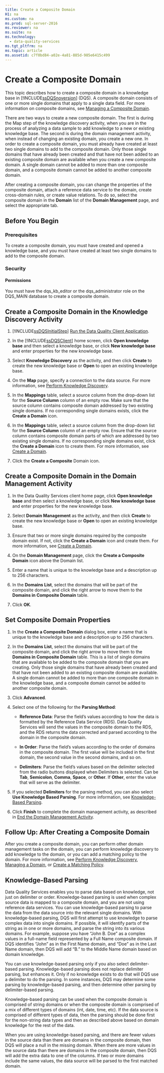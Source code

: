 ```yaml
---
title: Create a Composite Domain
H1: na
ms.custom: na
ms.prod: sql-server-2016
ms.reviewer: na
ms.suite: na
ms.technology: 
  - data-quality-services
ms.tgt_pltfrm: na
ms.topic: article
ms.assetid: c7f0bd84-a02e-4a81-885d-985e6415c499
---
```

# Create a Composite Domain
  This topic describes how to create a composite domain in a knowledge base in [!INCLUDE[ssDQSnoversion](../../Token/Other/ssDQSnoversion_md.md)] \(DQS\). A composite domain consists of one or more single domains that apply to a single data field. For more information on composite domains, see [Managing a Composite Domain](../../Topics/TopicNameContainA/Managing-a-Composite-Domain.md).  
  
 There are two ways to create a new composite domain. The first is during the Map step of the knowledge discovery activity, when you are in the process of analyzing a data sample to add knowledge to a new or existing knowledge base. The second is during the domain management activity, when instead of changing an existing domain, you create a new one. In order to create a composite domain, you must already have created at least two single domains to add to the composite domain. Only those single domains that have already been created and that have not been added to an existing composite domain are available when you create a new composite domain. A single domain cannot be added to more than one composite domain, and a composite domain cannot be added to another composite domain.  
  
 After creating a composite domain, you can change the properties of the composite domain, attach a reference data service to the domain, create cross\-domain rules, or create value relations. To do so, select the composite domain in the **Domain** list of the **Domain Management** page, and select the appropriate tab.  
  
##  <a name="BeforeYouBegin"></a> Before You Begin  
  
###  <a name="Prerequisites"></a> Prerequisites  
 To create a composite domain, you must have created and opened a knowledge base, and you must have created at least two single domains to add to the composite domain.  
  
###  <a name="Security"></a> Security  
  
####  <a name="Permissions"></a> Permissions  
 You must have the dqs\_kb\_editor or the dqs\_administrator role on the DQS\_MAIN database to create a composite domain.  
  
##  <a name="ParsingKnowledgeDiscoveryActivity"></a> Create a Composite Domain in the Knowledge Discovery Activity  
  
1.  [!INCLUDE[ssDQSInitialStep](../../Token/Other/ssDQSInitialStep_md.md)] [Run the Data Quality Client Application](../../Topics/TopicNameNotContainA/Run-the-Data-Quality-Client-Application.md).  
  
2.  In the [!INCLUDE[ssDQSClient](../../Token/Other/ssDQSClient_md.md)] home screen, click **Open knowledge base** and then select a knowledge base, or click **New knowledge base** and enter properties for the new knowledge base.  
  
3.  Select **Knowledge Discovery** as the activity, and then click **Create** to create the new knowledge base or **Open** to open an existing knowledge base.  
  
4.  On the **Map** page, specify a connection to the data source. For more information, see [Perform Knowledge Discovery](../../Topics/TopicNameNotContainA/Perform-Knowledge-Discovery.md).  
  
5.  In the **Mappings** table, select a source column from the drop\-down list for the **Source Column** column of an empty row. Make sure that the source column contains composite domain addressed by two existing single domains. If no corresponding single domains exists, click the **Create a Domain** icon.  
  
6.  In the **Mappings** table, select a source column from the drop\-down list for the **Source Column** column of an empty row. Ensure that the source column contains composite domain parts of which are addressed by two existing single domains. If no corresponding single domains exist, click the **Create a Domain** icon to create them. For more information, see [Create a Domain](../../Topics/TopicNameContainA/Create-a-Domain.md).  
  
7.  Click the **Create a Composite** Domain icon.  
  
##  <a name="DomainManagementActivity"></a> Create a Composite Domain in the Domain Management Activity  
  
1.  In the Data Quality Services client home page, click **Open knowledge base** and then select a knowledge base, or click **New knowledge base** and enter properties for the new knowledge base.  
  
2.  Select **Domain Management** as the activity, and then click **Create** to create the new knowledge base or **Open** to open an existing knowledge base.  
  
3.  Ensure that two or more single domains required by the composite domain exist. If not, click the **Create a Domain** icon and create them. For more information, see [Create a Domain](../../Topics/TopicNameContainA/Create-a-Domain.md).  
  
4.  On the **Domain Management** page, click the **Create a Composite Domain** icon above the Domain list.  
  
5.  Enter a name that is unique to the knowledge base and a description up to 256 characters.  
  
6.  In the **Domains List**, select the domains that will be part of the composite domain, and click the right arrow to move them to the **Domains in Composite Domain** table.  
  
7.  Click **OK**.  
  
##  <a name="CompositeDomainProperties"></a> Set Composite Domain Properties  
  
1.  In the **Create a Composite Domain** dialog box, enter a name that is unique to the knowledge base and a description up to 256 characters.  
  
2.  In the **Domains List**, select the domains that will be part of the composite domain, and click the right arrow to move them to the **Domains in Composite Domain** table. This is a list of single domains that are available to be added to the composite domain that you are creating. Only those single domains that have already been created and that have not been added to an existing composite domain are available. A single domain cannot be added to more than one composite domain in the knowledge base, and a composite domain cannot be added to another composite domain.  
  
3.  Click **Advanced**.  
  
4.  Select one of the following for the **Parsing Method**:  
  
    -   **Reference Data**: Parse the field’s values according to how the data is formatted by the Reference Data Service \(RDS\). Data Quality Services will send the values in the composite domain to the RDS, and the RDS returns the data corrected and parsed according to the domain in the composite domain.  
  
    -   **In Order**: Parse the field’s values according to the order of domains in the composite domain. The first value will be included in the first domain, the second value in the second domains, and so on.  
  
    -   **Delimiters**: Parse the field’s values based on the delimiter selected from the radio buttons displayed when Delimiters is selected. Can be **Tab**, **Semicolon**, **Comma**, **Space**, or **Other**. If **Other**, enter the value that will serve as the delimiter.  
  
5.  If you selected **Delimiters** for the parsing method, you can also select **Use Knowledge Based Parsing**. For more information, see [Knowledge-Based Parsing](#KnowledgeBaseParsing).  
  
6.  Click **Finish** to complete the domain management activity, as described in [End the Domain Management Activity](../../Topics/TopicNameNotContainA/End-the-Domain-Management-Activity.md).  
  
##  <a name="FollowUp"></a> Follow Up: After Creating a Composite Domain  
 After you create a composite domain, you can perform other domain management tasks on the domain, you can perform knowledge discovery to add knowledge to the domain, or you can add a matching policy to the domain. For more information, see [Perform Knowledge Discovery](../../Topics/TopicNameNotContainA/Perform-Knowledge-Discovery.md), [Managing a Domain](../../Topics/TopicNameContainA/Managing-a-Domain.md), or [Create a Matching Policy](../../Topics/TopicNameContainA/Create-a-Matching-Policy.md).  
  
##  <a name="KnowledgeBaseParsing"></a> Knowledge\-Based Parsing  
 Data Quality Services enables you to parse data based on knowledge, not just on delimiter or order. Knowledge\-based parsing is used when complex source data is mapped to a composite domain, and you are not using reference data services. You can use knowledge\-based parsing to parse the data from the data source into the relevant single domains. With knowledge\-based parsing, DQS will first attempt to use knowledge to parse complex data into single domains. If possible, it will identify parts of the string as in one or more domains, and parse the string into its various domains. For example, suppose you have “John B. Doe” as a complex values in a full\-name field represented by a Full Name composite domain. If DQS identifies “John” as in the First Name domain, and “Doe” as in the Last Name domain, then DQS will add “B.” to the Middle Name domain based on domain knowledge.  
  
 You can use knowledge\-based parsing only if you also select delimiter\-based parsing. Knowledge\-based parsing does not replace delimiter parsing, but enhances it. Only if no knowledge exists to do that will DQS use a delimiter to do the parsing. In some instances, DQS may determine some parsing by knowledge\-based parsing, and then determine other parsing by delimiter\-based parsing.  
  
 Knowledge\-based parsing can be used when the composite domain is comprised of string domains or when the composite domain is comprised of a mix of different types of domains \(int, date, time, etc\). If the data source is comprised of different types of data, then the parsing should be done first for the non\-string data types and then as described above based on domain knowledge for the rest of the data.  
  
 When you are using knowledge\-based parsing, and there are fewer values in the source data than there are domains in the composite domain, then DQS will place a null in the missing domain. When there are more values in the source data than there are domains in the composite domain, then DQS will add the extra data to one of the columns. If two or more domains include the same values, the data source will be parsed to the first matched domain.  
  
  